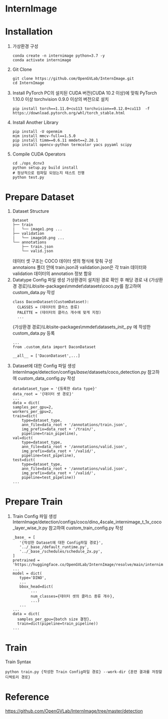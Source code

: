 InternImage
======

# Installation
  1) 가상환경 구성
     ```
     conda create -n internimage python=3.7 -y
     conda activate internimage
     ```
  2) Git Clone
     ```
     git clone https://github.com/OpenGVLab/InternImage.git
     cd InternImage
     ```
  3) Install PyTorch
     PC의 설치된 CUDA 버전(CUDA 10.2 이상)에 맞춰 PyTorch 1.10.0 이상 torchvision 0.9.0 이상의 버전으로 설치
     ```
     pip install torch==1.11.0+cu113 torchvision==0.12.0+cu113  -f https://download.pytorch.org/whl/torch_stable.html
     ```
  4) Install Another Library
     ```
     pip install -U openmim
     mim install mmcv-full==1.5.0
     pip install timm==0.6.11 mmdet==2.28.1
     pip install opencv-python termcolor yacs pyyaml scipy
     ```
  5) Compile CUDA Operators
     ```
     cd ./ops_dcnv3
     python setup.py build install
     # 정상적으로 컴파일 되었는지 테스트 진행
     python test.py 
     ```
# Prepare Dataset
  1) Dataset Structure
     ```
     Dataset
     ├── train
     |   └── image1.png ...
     ├── validation
     |   └── image10.png ...
     └── annotations
         ├── train.json
         └── valid.json
     ```
     데이터 셋 구조는 COCO 데이터 셋의 형식에 맞춰 구성<br>
     annotaions 폴더 안에 train.json과 validation.json은 각 train 데이터와 validation 데이터의 annotation 정보 함유
  2) Datatype Config 파일 생성
     가상환경이 설치된 경로 확인 후 해당 경로 내 {가상환경 경로}\Lib\site-packages\mmdet\datasets\coco.py를 참고하여 custom_data.py 작성
     ```
     class DaconDataset(CustomDataset):
       CLASSES = (데이터의 클라스 종류)
       PALETTE = (데이터의 클라스 개수에 맞게 지정)
       ...
     ```
     {가상환경 경로}\Lib\site-packages\mmdet\datasets\__init__.py 에 작성한 custom_data.py 등록
     ```
     ...
     from .custom_data import DaconDataset

     __all__ = ['DaconDataset',...]
     ```
  4) Dataset에 대한 Config 파일 생성
     InternImage/detection/configs/_base_/datasets/coco_detection.py 참고하여 custom_data_config.py 작성
     ```
     datadataset_type = '{등록한 data type}'
     data_root = '{데이터 셋 경로}'
     ...
     data = dict(
     samples_per_gpu=2,
     workers_per_gpu=2,
     train=dict(
         type=dataset_type,
         ann_file=data_root + '/annotations/train.json',
         img_prefix=data_root + '/train/',
         pipeline=train_pipeline),
     val=dict(
         type=dataset_type,
         ann_file=data_root + '/annotations/valid.json',
         img_prefix=data_root + '/valid/',
         pipeline=test_pipeline),
     test=dict(
         type=dataset_type,
         ann_file=data_root + '/annotations/valid.json',
         img_prefix=data_root + '/valid/',
         pipeline=test_pipeline))
     ...
     ```
# Prepare Train 
  1) Train Config 파일 생성
     InternImage/detection/configs/coco/dino_4scale_internimage_t_1x_coco_layer_wise_lr.py 참고하여 custom_train_config.py 작성
     ```
     _base_ = [
        '{작성한 Dataset에 대한 Config파일 경로}',
        '../_base_/default_runtime.py',
        '../_base_/schedules/schedule_2x.py',
     ]
     pretrained = 'https://huggingface.co/OpenGVLab/InternImage/resolve/main/internimage_l_22k_192to384.pth'
     ...
     model = dict(
        type='DINO',
        ...
        bbox_head=dict(
             ...
             num_classes={데이터 셋의 클라스 종류 개수},
             ...)
        ...
     ...
     data = dict(
       samples_per_gpu={batch size 결정},
       train=dict(pipeline=train_pipeline))
     ...
     ```
# Train
  Train Syntax
  ```
  python train.py {작성한 Train Config파일 경로} --work-dir {훈련 결과를 저장할 디렉토리 경로} 
  ```
# Reference
  https://github.com/OpenGVLab/InternImage/tree/master/detection

